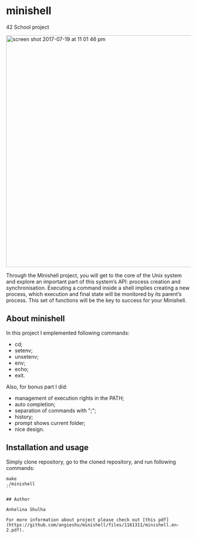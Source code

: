 # minishell
42 School project

<img width="633" alt="screen shot 2017-07-19 at 11 01 46 pm" src="https://user-images.githubusercontent.com/25576444/28402773-5fc25156-6cd6-11e7-92ef-bcce291ec15f.png">

Through the Minishell project, you will get to the core of the Unix system and explore an important part of this system’s API: process creation and synchronisation. Executing a command inside a shell implies creating a new process, which execution and final state will be monitored by its parent’s process. This set of functions will be the key to success for your Minishell.

## About minishell

In this project I emplemented following commands:

- cd;
- setenv;
- unsetenv;
- env;
- echo;
- exit.

Also, for bonus part I did:

- management of execution rights in the PATH;
- auto completion;
- separation of commands with ";";
- history;
- prompt shows current folder;
- nice design.

## Installation and usage

Simply clone repository, go to the cloned repository, and run following commands:

```
make
./minishell
``

## Author

Anhelina Shulha

For more information about project please check out [this pdf](https://github.com/angieshu/minishell/files/1161311/minishell.en-2.pdf).
